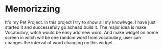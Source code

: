 # Memorizzing
It's my Pet Project. In this project I try to show all my knowlwge. I have just started it and suссessefuly go achead build it. 
The major idea is make Vocabulary, witch would be easy add new word. And make widget on home screen in witch will be one random word from vocabulary, 
user can changes the interval of word changing on this widget.
